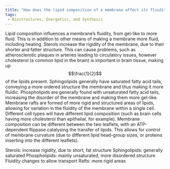```yaml
---
title: "How does the lipid composition of a membrane affect its fluidity?"
tags:
 - Biostructures, Energetics, and Synthesis
---
```

Lipid composition influences a membrane’s fluidity, from gel-like to more fluid. This is in addition to other means of making a membrane more fluid, including heating. 
Sterols increase the rigidity of the membrane, due to their shorter and fatter structure. This can cause problems, such as atherosclerotic plaques in arteries leading to circulatory issues, however cholesterol (a common lipid in the brain) is important in brain tissue, making up $$\frac{1}{2}$$ of the lipids present. 
Sphingolipids generally have saturated fatty acid tails, conveying a more ordered structure the membrane and thus making it more fluidic. 
Phospholipids are generally found with unsaturated fatty acid tails, increasing the disorder of the membrane and making them more gel-like. 
Membrane rafts are formed of more rigid and structured areas of lipids, allowing for variation in the fluidity of the membrane within a single cell. Different cell types will have different lipid composition (such as brain cells having more cholesterol than epithelial, for example). 
Membrane composition can be different between the two leaflets, with an ATP-dependent flippase catalysing the transfer of lipids. This allows for control of membrane curvature (due to different lipid head-group sizes, or proteins inserting into the different leaflets). 


Sterols: increase rigidity, due to short, fat structure
Sphingolipids: generally saturated
Phospholipids: mainly unsaturated, more disordered structure
Fluidity changes to allow transport
Rafts: more rigid areas
